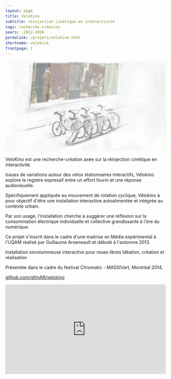 ```yaml
---
layout: page
title: VeloKino
subtitle: réinjection cinétique en interactivité
tags: recherche-création
years: ;2012-2016
permalink: /projets/velokino.html
shortname: velokino
frontpage: 1
---
```

![VeloKino](../../assets/img/img_velokino_01.jpg)

VeloKino est une recherche-création axée sur la réinjection cinétique en interactivité.

Issues de variations autour des vélos stationnaires interactifs,  Vélokino explore le registre expressif entre un effort fourni et une réponse audiovisuelle.

Spécifiquement appliquée au mouvement de rotation cyclique, Vélokino à pour objectif  d'être une installation interactive autoalimentée et intégrée au contexte urbain.

Par son usage,  l'installation cherche à suggérer une réflexion sur la consommation électrique individuelle et collective grandissante à l'ère du numérique.

Ce projet s'inscrit dans le cadre d'une maitrise en Média expérimental à l'UQAM réalisé par Guillaume Arseneault et débuté à l'automne 2013.



Installation sonolumineuse interactive pour roues libres
Idéation, création et réalisation

Présentée dans le cadre du festival Chromatic - MASSIVart, Montréal 2014,

[github.com/gllmAR/velokino](https://github.com/gllmAR/velokino)


<iframe src="https://player.vimeo.com/video/69431637?title=0&byline=0&portrait=0" width="100%" height="281" frameborder="0" webkitallowfullscreen mozallowfullscreen allowfullscreen></iframe>
